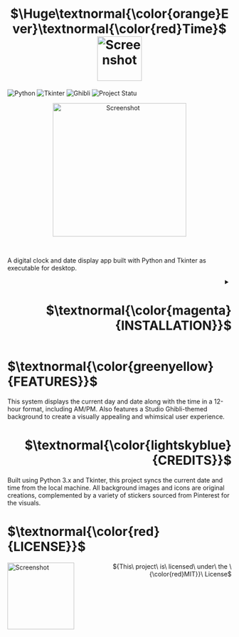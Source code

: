 <h1 align="center" font-style="bold">
  $\Huge\textnormal{\color{orange}Ever}\textnormal{\color{red}Time}$
  <img src="https://github.com/user-attachments/assets/8a9c99d1-40a1-406a-b925-8ebfb28d4111" alt="Screenshot" width="100" style="vertical-align: middle;">
</h1>

![Python](https://img.shields.io/badge/Language-Python-ED8B00?style=for-the-badge)
![Tkinter](https://img.shields.io/badge/Library-Tkinter-%2300A896?style=for-the-badge)
![Ghibli](https://img.shields.io/badge/Theme-Ghibli-orange?style=for-the-badge)
![Project Statu](https://img.shields.io/badge/Project-Active-green?style=for-the-badge)

<p align="center">
  <img src="https://github.com/user-attachments/assets/6521037e-5feb-46da-88c7-387e5a40d796" alt="Screenshot" width=300>
</p><br>

A digital clock and date display app built with Python and Tkinter as executable for desktop.

<details>
  <summary align="right">
    <h1> $\textnormal{\color{magenta}{INSTALLATION}}$</h1>
  </summary>

1. Clone the repository:
   
   ```diff
   git clone https://github.com/ridika-2004/Ghibli-Clock.git
   cd EverTime
   ```

2. Install the required dependencies:
   ```diff
   pip install pyinstaller
   ```

3. Run the application:
   ```diff
   python main.py
   ```
   
4. Or, create an executable file using PyInstaller:
   ```diff
   pyinstaller --onefile --windowed --add-data "assets;assets" main.py
   ```
<br><p align="center"> $\textnormal{{Then in the {\color{red}dist} folder, There will be a main.exe file.}}$ </p>
<p align="center">$\textnormal{{Double-click on that and {\color{red}BOOM!}}}$ </p>

</details>

<h1>$\textnormal{\color{greenyellow}{FEATURES}}$</h1>

<p>This system displays the current day and date along with the time in a 12-hour format, including AM/PM. Also features a Studio Ghibli-themed background to create a visually appealing and whimsical user experience.</p>

<h1 align="right">$\textnormal{\color{lightskyblue}{CREDITS}}$</h1>

<p>Built using Python 3.x and Tkinter, this project syncs the current date and time from the local machine. All background images and icons are original creations, complemented by a variety of stickers sourced from Pinterest for the visuals.</p>


<h1> $\textnormal{\color{red}{LICENSE}}$ </h1>
<img src="https://github.com/user-attachments/assets/271ea3eb-346c-4487-9ff8-a93ab30e90eb" alt="Screenshot" width="150" align="left" style="vertical-align: bottom;" />
<p align="right">${This\ project\ is\ licensed\ under\ the \ {\color{red}MIT}}\ License$</p>

